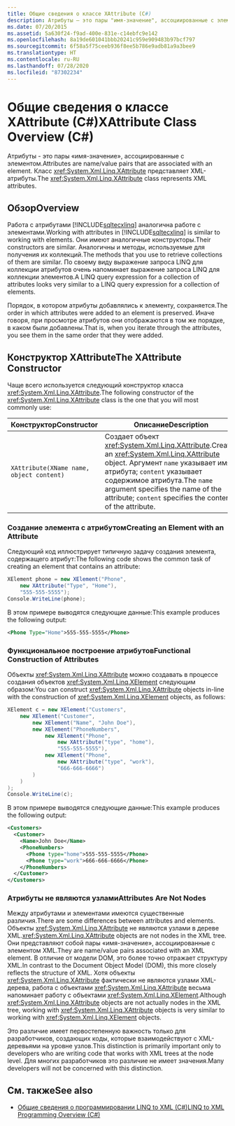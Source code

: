 ```yaml
---
title: Общие сведения о классе XAttribute (C#)
description: Атрибуты — это пары "имя-значение", ассоциированные с элементом. Класс XAttribute представляет XML-атрибуты. Сведения о работе с атрибутами в LINQ to XML при программировании на C#.
ms.date: 07/20/2015
ms.assetid: 5a630f24-f9ad-400e-831e-c14ebfc9e142
ms.openlocfilehash: 8a19de601041bbb20241c959e909483b97bcf797
ms.sourcegitcommit: 6f58a5f75ceeb936f8ee5b786e9adb81a9a3bee9
ms.translationtype: HT
ms.contentlocale: ru-RU
ms.lasthandoff: 07/28/2020
ms.locfileid: "87302234"
---
```

# <a name="xattribute-class-overview-c"></a><span data-ttu-id="31290-105">Общие сведения о классе XAttribute (C#)</span><span class="sxs-lookup"><span data-stu-id="31290-105">XAttribute Class Overview (C#)</span></span>
<span data-ttu-id="31290-106">Атрибуты - это пары «имя-значение», ассоциированные с элементом.</span><span class="sxs-lookup"><span data-stu-id="31290-106">Attributes are name/value pairs that are associated with an element.</span></span> <span data-ttu-id="31290-107">Класс <xref:System.Xml.Linq.XAttribute> представляет XML-атрибуты.</span><span class="sxs-lookup"><span data-stu-id="31290-107">The <xref:System.Xml.Linq.XAttribute> class represents XML attributes.</span></span>  
  
## <a name="overview"></a><span data-ttu-id="31290-108">Обзор</span><span class="sxs-lookup"><span data-stu-id="31290-108">Overview</span></span>  
 <span data-ttu-id="31290-109">Работа с атрибутами [!INCLUDE[sqltecxlinq](~/includes/sqltecxlinq-md.md)] аналогична работе с элементами.</span><span class="sxs-lookup"><span data-stu-id="31290-109">Working with attributes in [!INCLUDE[sqltecxlinq](~/includes/sqltecxlinq-md.md)] is similar to working with elements.</span></span> <span data-ttu-id="31290-110">Они имеют аналогичные конструкторы.</span><span class="sxs-lookup"><span data-stu-id="31290-110">Their constructors are similar.</span></span> <span data-ttu-id="31290-111">Аналогичны и методы, используемые для получения их коллекций.</span><span class="sxs-lookup"><span data-stu-id="31290-111">The methods that you use to retrieve collections of them are similar.</span></span> <span data-ttu-id="31290-112">По своему виду выражение запроса LINQ для коллекции атрибутов очень напоминает выражение запроса LINQ для коллекции элементов.</span><span class="sxs-lookup"><span data-stu-id="31290-112">A LINQ query expression for a collection of attributes looks very similar to a LINQ query expression for a collection of elements.</span></span>  
  
 <span data-ttu-id="31290-113">Порядок, в котором атрибуты добавлялись к элементу, сохраняется.</span><span class="sxs-lookup"><span data-stu-id="31290-113">The order in which attributes were added to an element is preserved.</span></span> <span data-ttu-id="31290-114">Иначе говоря, при просмотре атрибутов они отображаются в том же порядке, в каком были добавлены.</span><span class="sxs-lookup"><span data-stu-id="31290-114">That is, when you iterate through the attributes, you see them in the same order that they were added.</span></span>  
  
## <a name="the-xattribute-constructor"></a><span data-ttu-id="31290-115">Конструктор XAttribute</span><span class="sxs-lookup"><span data-stu-id="31290-115">The XAttribute Constructor</span></span>  
 <span data-ttu-id="31290-116">Чаще всего используется следующий конструктор класса <xref:System.Xml.Linq.XAttribute>.</span><span class="sxs-lookup"><span data-stu-id="31290-116">The following constructor of the <xref:System.Xml.Linq.XAttribute> class is the one that you will most commonly use:</span></span>  
  
|<span data-ttu-id="31290-117">Конструктор</span><span class="sxs-lookup"><span data-stu-id="31290-117">Constructor</span></span>|<span data-ttu-id="31290-118">Описание</span><span class="sxs-lookup"><span data-stu-id="31290-118">Description</span></span>|  
|-----------------|-----------------|  
|`XAttribute(XName name, object content)`|<span data-ttu-id="31290-119">Создает объект <xref:System.Xml.Linq.XAttribute>.</span><span class="sxs-lookup"><span data-stu-id="31290-119">Creates an <xref:System.Xml.Linq.XAttribute> object.</span></span> <span data-ttu-id="31290-120">Аргумент `name` указывает имя атрибута; `content` указывает содержимое атрибута.</span><span class="sxs-lookup"><span data-stu-id="31290-120">The `name` argument specifies the name of the attribute; `content` specifies the content of the attribute.</span></span>|  
  
### <a name="creating-an-element-with-an-attribute"></a><span data-ttu-id="31290-121">Создание элемента с атрибутом</span><span class="sxs-lookup"><span data-stu-id="31290-121">Creating an Element with an Attribute</span></span>  
 <span data-ttu-id="31290-122">Следующий код иллюстрирует типичную задачу создания элемента, содержащего атрибут:</span><span class="sxs-lookup"><span data-stu-id="31290-122">The following code shows the common task of creating an element that contains an attribute:</span></span>  
  
```csharp  
XElement phone = new XElement("Phone",  
    new XAttribute("Type", "Home"),  
    "555-555-5555");  
Console.WriteLine(phone);  
```  
  
 <span data-ttu-id="31290-123">В этом примере выводятся следующие данные:</span><span class="sxs-lookup"><span data-stu-id="31290-123">This example produces the following output:</span></span>  
  
```xml  
<Phone Type="Home">555-555-5555</Phone>  
```  
  
### <a name="functional-construction-of-attributes"></a><span data-ttu-id="31290-124">Функциональное построение атрибутов</span><span class="sxs-lookup"><span data-stu-id="31290-124">Functional Construction of Attributes</span></span>  
 <span data-ttu-id="31290-125">Объекты <xref:System.Xml.Linq.XAttribute> можно создавать в процессе создания объектов <xref:System.Xml.Linq.XElement> следующим образом:</span><span class="sxs-lookup"><span data-stu-id="31290-125">You can construct <xref:System.Xml.Linq.XAttribute> objects in-line with the construction of <xref:System.Xml.Linq.XElement> objects, as follows:</span></span>  
  
```csharp  
XElement c = new XElement("Customers",  
    new XElement("Customer",  
        new XElement("Name", "John Doe"),  
        new XElement("PhoneNumbers",  
            new XElement("Phone",  
                new XAttribute("type", "home"),  
                "555-555-5555"),  
            new XElement("Phone",  
                new XAttribute("type", "work"),  
                "666-666-6666")  
        )  
    )  
);  
Console.WriteLine(c);  
```  
  
 <span data-ttu-id="31290-126">В этом примере выводятся следующие данные:</span><span class="sxs-lookup"><span data-stu-id="31290-126">This example produces the following output:</span></span>  
  
```xml  
<Customers>  
  <Customer>  
    <Name>John Doe</Name>  
    <PhoneNumbers>  
      <Phone type="home">555-555-5555</Phone>  
      <Phone type="work">666-666-6666</Phone>  
    </PhoneNumbers>  
  </Customer>  
</Customers>  
```  
  
### <a name="attributes-are-not-nodes"></a><span data-ttu-id="31290-127">Атрибуты не являются узлами</span><span class="sxs-lookup"><span data-stu-id="31290-127">Attributes Are Not Nodes</span></span>  
 <span data-ttu-id="31290-128">Между атрибутами и элементами имеются существенные различия.</span><span class="sxs-lookup"><span data-stu-id="31290-128">There are some differences between attributes and elements.</span></span> <span data-ttu-id="31290-129">Объекты <xref:System.Xml.Linq.XAttribute> не являются узлами в дереве XML.</span><span class="sxs-lookup"><span data-stu-id="31290-129"><xref:System.Xml.Linq.XAttribute> objects are not nodes in the XML tree.</span></span> <span data-ttu-id="31290-130">Они представляют собой пары «имя-значение», ассоциированные с элементом XML.</span><span class="sxs-lookup"><span data-stu-id="31290-130">They are name/value pairs associated with an XML element.</span></span> <span data-ttu-id="31290-131">В отличие от модели DOM, это более точно отражает структуру XML.</span><span class="sxs-lookup"><span data-stu-id="31290-131">In contrast to the Document Object Model (DOM), this more closely reflects the structure of XML.</span></span> <span data-ttu-id="31290-132">Хотя объекты <xref:System.Xml.Linq.XAttribute> фактически не являются узлами XML-дерева, работа с объектами <xref:System.Xml.Linq.XAttribute> весьма напоминает работу с объектами <xref:System.Xml.Linq.XElement>.</span><span class="sxs-lookup"><span data-stu-id="31290-132">Although <xref:System.Xml.Linq.XAttribute> objects are not actually nodes in the XML tree, working with <xref:System.Xml.Linq.XAttribute> objects is very similar to working with <xref:System.Xml.Linq.XElement> objects.</span></span>  
  
 <span data-ttu-id="31290-133">Это различие имеет первостепенную важность только для разработчиков, создающих коды, которые взаимодействуют с XML-деревьями на уровне узлов.</span><span class="sxs-lookup"><span data-stu-id="31290-133">This distinction is primarily important only to developers who are writing code that works with XML trees at the node level.</span></span> <span data-ttu-id="31290-134">Для многих разработчиков это различие не имеет значения.</span><span class="sxs-lookup"><span data-stu-id="31290-134">Many developers will not be concerned with this distinction.</span></span>  
  
## <a name="see-also"></a><span data-ttu-id="31290-135">См. также</span><span class="sxs-lookup"><span data-stu-id="31290-135">See also</span></span>

- [<span data-ttu-id="31290-136">Общие сведения о программировании LINQ to XML (C#)</span><span class="sxs-lookup"><span data-stu-id="31290-136">LINQ to XML Programming Overview (C#)</span></span>](./linq-to-xml-overview.md)
